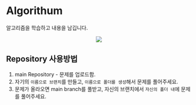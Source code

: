 # Algorithum
알고리즘을 학습하고 내용을 남깁니다.
<p align="center">
  <img src="https://github.com/user-attachments/assets/8629e5aa-a0ac-48f5-b92e-fdc2fff98f84" />
</p>

## Repository 사용방법
1. main Repository - 문제를 업로드함.
2. 자기의 `이름으로 브랜치`를 만들고, `이름으로 폴더를 생성`해서 문제를 풀어주세요.
3. 문제가 올라오면 main branch를 풀받고, 자신의 브랜치에서 `자신의 폴더 내`에 문제를 풀어주세요.
